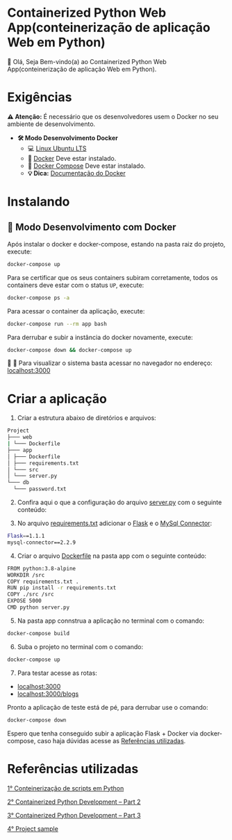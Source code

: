 # Containerized Python Web App(conteinerização de aplicação Web em Python)

👋 Olá, Seja Bem-vindo(a) ao Containerized Python Web App(conteinerização de aplicação Web em Python).

# Exigências

**:warning: Atenção:** É necessário que os desenvolvedores usem o Docker no seu ambiente de desenvolvimento.

- **🛠 Modo Desenvolvimento Docker**
    - :computer: [Linux Ubuntu LTS](https://ubuntu.com/download/desktop)
    - 🐳 [Docker](https://docs.docker.com/engine/installation/) Deve estar instalado.
    - 🐳 [Docker Compose](https://docs.docker.com/compose/) Deve estar instalado.
    - **💡 Dica:** [Documentação do Docker](https://docs.docker.com/)

# Instalando

## 🐳 Modo Desenvolvimento com Docker

Após instalar o docker e docker-compose, estando na pasta raiz do projeto, execute:

```sh
docker-compose up
```

Para se certificar que os seus containers subiram corretamente, todos os containers deve estar com o status `UP`, execute:

```sh
docker-compose ps -a
```

Para acessar o container da aplicação, execute:

```sh
docker-compose run --rm app bash
```

Para derrubar e subir a instância do docker novamente, execute:

```sh
docker-compose down && docker-compose up
```

🚀 :clap: Para visualizar o sistema basta acessar no navegador no endereço: [localhost:3000](http://localhost:3000)


# Criar a aplicação

1. Criar a estrutura abaixo de diretórios e arquivos:

```sh
Project
├─── web
| └─── Dockerfile
├─── app
│ ├─── Dockerfile
│ ├─── requirements.txt
│ └─── src
│ └─── server.py
└─── db
  └─── password.txt
```

2. Confira aqui o que a configuração do arquivo [server.py](https://github.com/claudimf/containerized_python_web_app/blob/main/app/src/server.py) com o seguinte conteúdo:

3. No arquivo [requirements.txt](https://github.com/claudimf/containerized_python_web_app/blob/main/app/requirements.txt) adicionar o [Flask](https://flask.palletsprojects.com/en/1.1.x/) e o [MySql Connector](https://flask.palletsprojects.com/en/1.1.x/):

```sh
Flask==1.1.1
mysql-connector==2.2.9
```

4. Criar o arquivo [Dockerfile](https://github.com/claudimf/containerized_python_web_app/blob/main/app/Dockerfile) na pasta app com o seguinte conteúdo:

```sh
FROM python:3.8-alpine
WORKDIR /src
COPY requirements.txt .
RUN pip install -r requirements.txt
COPY ./src /src
EXPOSE 5000
CMD python server.py
```

5. Na pasta app connstrua a aplicação no terminal com o comando:

```sh
docker-compose build
```

6. Suba o projeto no terminal com o comando:

```sh
docker-compose up
```

7. Para testar acesse as rotas:
- [localhost:3000](http://localhost:3000)
- [localhost:3000/blogs](http://localhost:3000/blogs)

Pronto a aplicação de teste está de pé, para derrubar use o comando:

```sh
docker-compose down
```

Espero que tenha conseguido subir a aplicação Flask + Docker via docker-compose, caso haja dúvidas acesse as [Referências utilizadas](https://github.com/claudimf/containerized_python_web_app#refer%C3%AAncias-utilizadas).

# Referências utilizadas


[1° Conteinerização de scripts em Python](https://github.com/claudimf/containerized_python) 

[2° Containerized Python Development – Part 2](https://www.docker.com/blog/containerized-python-development-part-2/)  

[3° Containerized Python Development – Part 3](https://www.docker.com/blog/containerized-python-development-part-3/)  

[4° Project sample](https://github.com/aiordache/demos/tree/master/dockercon2020-demo)